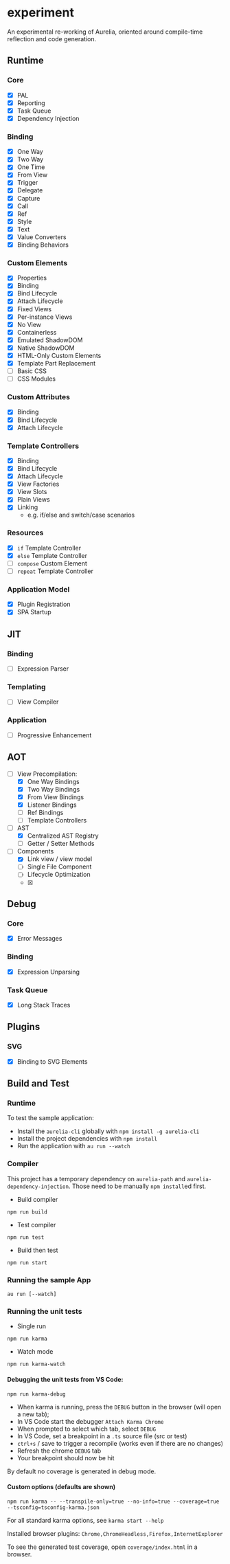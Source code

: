 # experiment

An experimental re-working of Aurelia, oriented around compile-time reflection and code generation.

## Runtime

### Core

* [x] PAL
* [x] Reporting
* [x] Task Queue
* [x] Dependency Injection

### Binding

* [x] One Way
* [x] Two Way 
* [x] One Time
* [x] From View
* [x] Trigger
* [x] Delegate
* [x] Capture
* [x] Call
* [x] Ref
* [x] Style
* [x] Text
* [x] Value Converters
* [x] Binding Behaviors

### Custom Elements

* [x] Properties
* [x] Binding
* [x] Bind Lifecycle
* [x] Attach Lifecycle
* [x] Fixed Views
* [x] Per-instance Views
* [x] No View
* [x] Containerless
* [x] Emulated ShadowDOM
* [x] Native ShadowDOM
* [x] HTML-Only Custom Elements
* [x] Template Part Replacement
* [ ] Basic CSS 
* [ ] CSS Modules

### Custom Attributes

* [x] Binding
* [x] Bind Lifecycle
* [x] Attach Lifecycle

### Template Controllers

* [x] Binding
* [x] Bind Lifecycle
* [x] Attach Lifecycle
* [x] View Factories
* [x] View Slots
* [x] Plain Views
* [x] Linking
  * e.g. if/else and switch/case scenarios

### Resources

* [x] `if` Template Controller
* [x] `else` Template Controller
* [ ] `compose` Custom Element
* [ ] `repeat` Template Controller

### Application Model

* [x] Plugin Registration
* [x] SPA Startup

## JIT

### Binding

* [ ] Expression Parser

### Templating

* [ ] View Compiler

### Application

* [ ] Progressive Enhancement

## AOT

* [ ] View Precompilation:
  * [x] One Way Bindings
  * [x] Two Way Bindings
  * [x] From View Bindings
  * [x] Listener Bindings
  * [ ] Ref Bindings
  * [ ] Template Controllers
* [ ] AST
  * [x] Centralized AST Registry
  * [ ] Getter / Setter Methods
* [ ] Components
  * [x] Link view / view model
  * [ ] Single File Component
  * [ ] Lifecycle Optimization
  * [x] <import from="..." />

## Debug

### Core

* [x] Error Messages

### Binding

* [x] Expression Unparsing

### Task Queue

* [x] Long Stack Traces

## Plugins

### SVG

* [x] Binding to SVG Elements

## Build and Test

### Runtime

To test the sample application:

* Install the `aurelia-cli` globally with `npm install -g aurelia-cli`
* Install the project dependencies with `npm install`
* Run the application with `au run --watch`

### Compiler

This project has a temporary dependency on `aurelia-path` and `aurelia-dependency-injection`. Those need to be manually `npm install`ed first.

* Build compiler

```shell
npm run build
```

* Test compiler

```shell
npm run test
```

* Build then test

```shell
npm run start
```

### Running the sample App

```shell
au run [--watch]
```

### Running the unit tests

* Single run

```shell
npm run karma
```

* Watch mode

```shell
npm run karma-watch
```

#### Debugging the unit tests from VS Code:


```shell
npm run karma-debug
```

- When karma is running, press the `DEBUG` button in the browser (will open a new tab);
- In VS Code start the debugger `Attach Karma Chrome`
- When prompted to select which tab, select `DEBUG`
- In VS Code, set a breakpoint in a `.ts` source file (src or test)
- `ctrl+s` / save to trigger a recompile (works even if there are no changes)
- Refresh the chrome `DEBUG` tab
- Your breakpoint should now be hit

By default no coverage is generated in debug mode.


#### Custom options (defaults are shown)

```shell
npm run karma -- --transpile-only=true --no-info=true --coverage=true --tsconfig=tsconfig-karma.json
```

For all standard karma options, see `karma start --help`

Installed browser plugins: `Chrome,ChromeHeadless,Firefox,InternetExplorer`

To see the generated test coverage, open `coverage/index.html` in a browser.
